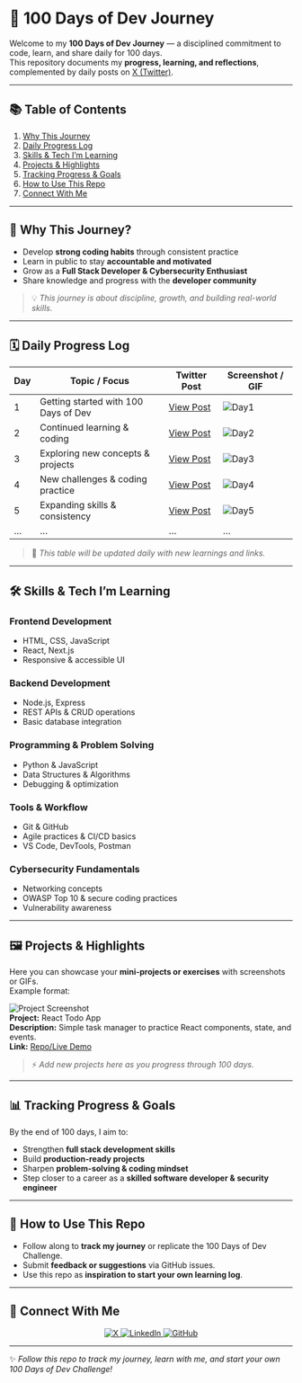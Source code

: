 # 🚀 100 Days of Dev Journey

Welcome to my **100 Days of Dev Journey** — a disciplined commitment to code, learn, and share daily for 100 days.  
This repository documents my **progress, learning, and reflections**, complemented by daily posts on [X (Twitter)](https://x.com/iam_vishant).

---

## 📚 Table of Contents
1. [Why This Journey](#-why-this-journey)  
2. [Daily Progress Log](#-daily-progress-log)  
3. [Skills & Tech I’m Learning](#-skills--tech-im-learning)  
4. [Projects & Highlights](#-projects--highlights)  
5. [Tracking Progress & Goals](#-tracking-progress--goals)  
6. [How to Use This Repo](#-how-to-use-this-repo)  
7. [Connect With Me](#-connect-with-me)  

---

## 🎯 Why This Journey?
- Develop **strong coding habits** through consistent practice  
- Learn in public to stay **accountable and motivated**  
- Grow as a **Full Stack Developer & Cybersecurity Enthusiast**  
- Share knowledge and progress with the **developer community**  

> 💡 *This journey is about discipline, growth, and building real-world skills.*  

---


## 🗓️ Daily Progress Log

| Day | Topic / Focus | Twitter Post | Screenshot / GIF |
|-----|---------------|--------------|-----------------|
| 1   | Getting started with 100 Days of Dev | [View Post](https://x.com/iam_vishant/status/1972357424683368703) | ![Day1](assets/day1.png) |
| 2   | Continued learning & coding | [View Post](https://x.com/iam_vishant/status/1972590231124930568) | ![Day2](assets/day2.png) |
| 3   | Exploring new concepts & projects | [View Post](https://x.com/iam_vishant/status/1973027167488635146) | ![Day3](assets/day3.png) |
| 4   | New challenges & coding practice | [View Post](https://x.com/iam_vishant/status/1973306941469610003) | ![Day4](assets/day4.png) |
| 5   | Expanding skills & consistency | [View Post](https://x.com/iam_vishant/status/1973796109169336584) | ![Day5](assets/day5.png) |
| …   | … | … | … |


> 📌 *This table will be updated daily with new learnings and links.*  

---

## 🛠️ Skills & Tech I’m Learning

### Frontend Development
- HTML, CSS, JavaScript  
- React, Next.js  
- Responsive & accessible UI  

### Backend Development
- Node.js, Express  
- REST APIs & CRUD operations  
- Basic database integration  

### Programming & Problem Solving
- Python & JavaScript  
- Data Structures & Algorithms  
- Debugging & optimization  

### Tools & Workflow
- Git & GitHub  
- Agile practices & CI/CD basics  
- VS Code, DevTools, Postman  

### Cybersecurity Fundamentals
- Networking concepts  
- OWASP Top 10 & secure coding practices  
- Vulnerability awareness  

---

## 🖼️ Projects & Highlights
Here you can showcase your **mini-projects or exercises** with screenshots or GIFs.  
Example format:  

![Project Screenshot](assets/project1.png)  
**Project:** React Todo App  
**Description:** Simple task manager to practice React components, state, and events.  
**Link:** [Repo/Live Demo](#)  

> ⚡ *Add new projects here as you progress through 100 days.*  

---

## 📊 Tracking Progress & Goals
By the end of 100 days, I aim to:  
- Strengthen **full stack development skills**  
- Build **production-ready projects**  
- Sharpen **problem-solving & coding mindset**  
- Step closer to a career as a **skilled software developer & security engineer**  

---

## 📝 How to Use This Repo
- Follow along to **track my journey** or replicate the 100 Days of Dev Challenge.  
- Submit **feedback or suggestions** via GitHub issues.  
- Use this repo as **inspiration to start your own learning log**.  

---

## 🔗 Connect With Me

<p align="center">
  <a href="https://x.com/iam_vishant">
    <img src="https://img.shields.io/badge/X%20(Twitter)-000000?style=for-the-badge&logo=x&logoColor=white&labelColor=000000" alt="X">
  </a>
  <a href="https://www.linkedin.com/in/vishant--chaudhary">
    <img src="https://img.shields.io/badge/LinkedIn-0A66C2?style=for-the-badge&logo=linkedin&logoColor=white&labelColor=0A66C2" alt="LinkedIn">
  </a>
  <a href="https://github.com/iam-vishant">
    <img src="https://img.shields.io/badge/GitHub-181717?style=for-the-badge&logo=github&logoColor=white&labelColor=181717" alt="GitHub">
  </a>
</p>

---

✨ *Follow this repo to track my journey, learn with me, and start your own 100 Days of Dev Challenge!*  
